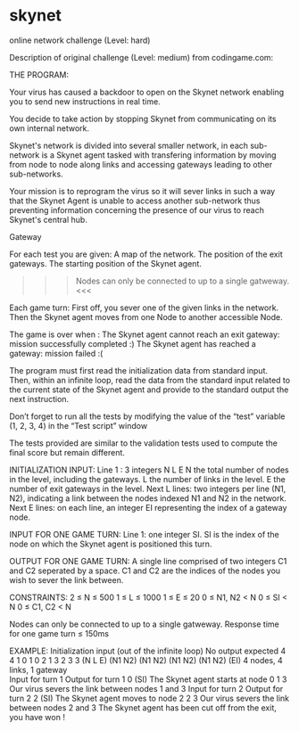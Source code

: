 # skynet
online network challenge (Level: hard)

Description of original challenge (Level: medium) from codingame.com:

THE PROGRAM:
 
Your virus has caused a backdoor to open on the Skynet network enabling you to send new instructions in real time.

You decide to take action by stopping Skynet from communicating on its own internal network.

Skynet's network is divided into several smaller network, in each sub-network is a Skynet agent tasked with transfering information by moving from node to node along links and accessing gateways leading to other sub-networks.

Your mission is to reprogram the virus so it will sever links in such a way that the Skynet Agent is unable to access another sub-network thus preventing information concerning the presence of our virus to reach Skynet's central hub.
 

Gateway

For each test you are given:
A map of the network.
The position of the exit gateways.
The starting position of the Skynet agent.
>>> Nodes can only be connected to up to a single gatweway. <<<


Each game turn:
First off, you sever one of the given links in the network.
Then the Skynet agent moves from one Node to another accessible Node.
 
 
The game is over when :
The Skynet agent cannot reach an exit gateway: mission successfully completed :)
The Skynet agent has reached a gateway: mission failed :(
 
The program must first read the initialization data from standard input. Then, within an infinite loop, read the data from the standard input related to the current state of the Skynet agent and provide to the standard output the next instruction.

Don’t forget to run all the tests by modifying the value of the “test” variable (1, 2, 3, 4) in the “Test script” window

The tests provided are similar to the validation tests used to compute the final score but remain different.
 
INITIALIZATION INPUT:
Line 1 : 3 integers N L E
N the total number of nodes in the level, including the gateways.
L the number of links in the level.
E the number of exit gateways in the level.
Next L lines: two integers per line (N1, N2), indicating a link between the nodes indexed N1 and N2 in the network.
Next E lines: on each line, an integer EI representing the index of a gateway node.
 
 
INPUT FOR ONE GAME TURN:
Line 1: one integer SI. SI is the index of the node on which the Skynet agent is positioned this turn.
 
OUTPUT FOR ONE GAME TURN:
A single line comprised of two integers C1 and C2 seperated by a space. C1 and C2 are the indices of the nodes you wish to sever the link between.
 
CONSTRAINTS:
2 ≤ N ≤ 500
1 ≤ L ≤ 1000
1 ≤ E ≤ 20
0 ≤ N1, N2 < N
0 ≤ SI < N
0 ≤ C1, C2 < N

Nodes can only be connected to up to a single gatweway.
Response time for one game turn ≤ 150ms
 
EXAMPLE:
Initialization input (out of the infinite loop)	No output expected
4 4 1
0 1
0 2
1 3
2 3
3	(N L E)
(N1 N2)
(N1 N2)
(N1 N2)
(N1 N2)
(EI)	4 nodes, 4 links, 1 gateway	 
Input for turn 1	Output for turn 1
0	(SI)	The Skynet agent starts at node 0
	1 3
Our virus severs the link between nodes 1 and 3
Input for turn 2	Output for turn 2
2	(SI)	The Skynet agent moves to node 2
	2 3
Our virus severs the link between nodes 2 and 3
The Skynet agent has been cut off from the exit, you have won !
